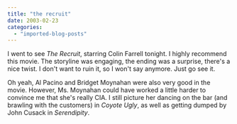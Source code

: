 ```yaml
---
title: "the recruit"
date: 2003-02-23
categories: 
  - "imported-blog-posts"
---
```


I went to see _The Recruit_, starring Colin Farrell tonight. I highly recommend this movie. The storyline was engaging, the ending was a surprise, there's a nice twist. I don't want to ruin it, so I won't say anymore. Just go see it.

Oh yeah, Al Pacino and Bridget Moynahan were also very good in the movie. However, Ms. Moynahan could have worked a little harder to convince me that she's really CIA. I still picture her dancing on the bar (and brawling with the customers) in _Coyote Ugly_, as well as getting dumped by John Cusack in _Serendipity_.
